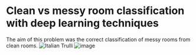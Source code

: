 # Clean vs messy room classification with deep learning techniques
The aim of this problem was the correct classification of messy rooms from clean rooms.
<img src="C:\Users\diego\OneDrive\Desktop\DS\messy_nonmessy\CNN_aug_res_150.png" alt="Italian Trulli">
![image](C:\\Users\diego\OneDrive\Desktop\DS\messy_nonmessy\CNN_aug_res_150.png)
